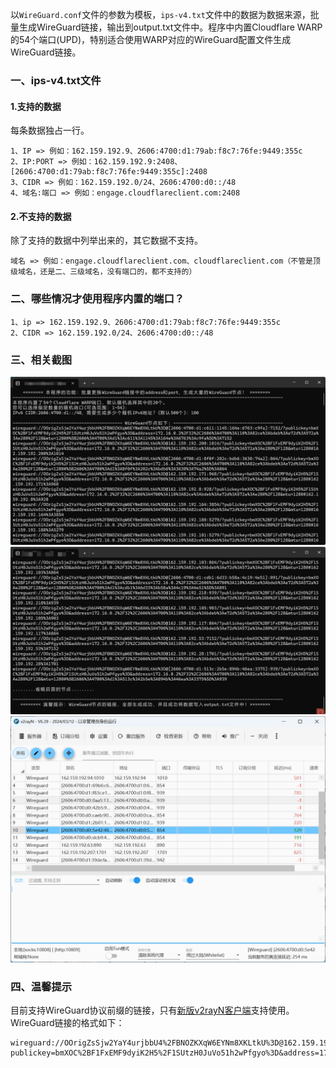 以`WireGuard.conf`文件的参数为模板，`ips-v4.txt`文件中的数据为数据来源，批量生成WireGuard链接，输出到output.txt文件中。程序中内置Cloudflare WARP的54个端口(UPD)，特别适合使用WARP对应的WireGuard配置文件生成WireGuard链接。


### 一、ips-v4.txt文件

#### 1.支持的数据

每条数据独占一行。

```
1、IP => 例如：162.159.192.9、2606:4700:d1:79ab:f8c7:76fe:9449:355c
2、IP:PORT => 例如：162.159.192.9:2408、[2606:4700:d1:79ab:f8c7:76fe:9449:355c]:2408
3、CIDR => 例如：162.159.192.0/24、2606:4700:d0::/48
4、域名:端口 => 例如：engage.cloudflareclient.com:2408
```

#### 2.不支持的数据

除了支持的数据中列举出来的，其它数据不支持。

```
域名 => 例如：engage.cloudflareclient.com、cloudflareclient.com（不管是顶级域名，还是二、三级域名，没有端口的，都不支持的）
```

### 二、哪些情况才使用程序内置的端口？

```
1、ip => 162.159.192.9、2606:4700:d1:79ab:f8c7:76fe:9449:355c
2、CIDR => 162.159.192.0/24、2606:4700:d0::/48
```

### 三、相关截图

<img src="images\生成节点1.png" />

<img src="images\生成节点2.png" />

<img src="images\v2rayN中使用.png" />

### 四、温馨提示

目前支持WireGuard协议前缀的链接，只有[新版v2rayN客户端](https://github.com/2dust/v2rayN/releases)支持使用。WireGuard链接的格式如下：

```
wireguard://OOrigZsSjw2YaY4urjbbU4%2FBNOZKXqW6EYNm8XKLtkU%3D@162.159.192.127:7152/?publickey=bmXOC%2BF1FxEMF9dyiK2H5%2F1SUtzH0JuVo51h2wPfgyo%3D&address=172.16.0.2%2F32%2C2606%3A4700%3A110%3A82ce%3Abdeb%3Ae72d%3A572a%3Ae280%2F128&mtu=1280#162.159.192.127%3A7152
```